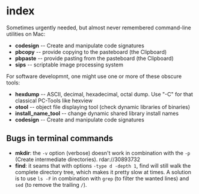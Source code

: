 index
=====

Sometimes urgently needed, but almost never remembered command-line utilities on Mac:

- **codesign** -- Create and manipulate code signatures
- **pbcopy** -- provide copying to the pasteboard (the Clipboard)
- **pbpaste** -- provide pasting from the pasteboard (the Clipboard)
- **sips** -- scriptable image processing system

For software developmnt, one might use one or more of these obscure tools:

- **hexdump** -- ASCII, decimal, hexadecimal, octal dump. Use "-C" for that classical PC-Tools like hexview
- **otool** -- object file displaying tool (check dynamic libraries of binaries)
- **install_name_tool** -- change dynamic shared library install names
- **codesign** -- Create and manipulate code signatures


Bugs in terminal commands
-------------------------

* __mkdir__: the `-v` option (verbose) doesn't work in combination with the `-p` (Create intermediate directories). rdar://30893732
* __find__: it seams that with options `-type d -depth 1`, find will still walk the complete directory tree, which makes it pretty slow at times. A solution is to use `ls -F` in combination with `grep` (to filter the wanted lines) and `sed` (to remove the trailing `/`).
